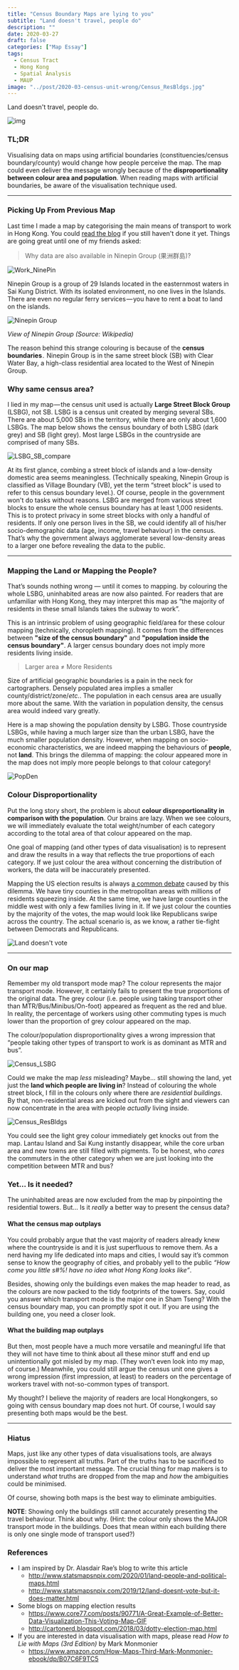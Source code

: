 ```yaml
---
title: "Census Boundary Maps are lying to you"
subtitle: "Land doesn't travel, people do"
description: ""
date: 2020-03-27
draft: false
categories: ["Map Essay"]
tags:
  - Census Tract
  - Hong Kong
  - Spatial Analysis
  - MAUP
image: "../post/2020-03-census-unit-wrong/Census_ResBldgs.jpg"
---
```


Land doesn't travel, people do.

<!--more-->

![img](https://cdn-images-1.medium.com/max/1600/1*COXCAs4jr15Et9HEquDZ6A.gif)

### TL;DR

Visualising data on maps using artificial boundaries (constituencies/census boundary/county) would change how people perceive the map. The map could even deliver the message wrongly because of the **disproportionality between colour area and population**. When reading maps with artificial boundaries, be aware of the visualisation technique used.

---

### Picking Up From Previous Map

Last time I made a map by categorising the main means of transport to work in Hong Kong. You could [read the blog](https://medium.com/@khwongk12/bus-neighbourhood-vs-mtr-neighbourhood-86d7c17bb90c?source=friends_link&sk=9a1b767feedc9d2460d46ec44942edd5) if you still haven't done it yet. Things are going great until one of my friends asked:

> Why data are also available in Ninepin Group (果洲群島)?

![Work_NinePin](/post/2020-03-census-unit-wrong/Work_NinePin.png)

Ninepin Group is a group of 29 Islands located in the easternmost waters in Sai Kung District. With its isolated environment, no one lives in the Islands. There are even no regular ferry services — you have to rent a boat to land on the islands.

![Ninepin Group](https://upload.wikimedia.org/wikipedia/commons/thumb/0/0d/Ninepin_Group_Aerial_(sharper_colors).jpg/1920px-Ninepin_Group_Aerial_(sharper_colors).jpg)

*View of Ninepin Group (Source: Wikipedia)*

The reason behind this strange colouring is because of the **census boundaries** .  Ninepin Group is in the same street block (SB) with Clear Water Bay, a high-class residential area located to the West of Ninepin Group.

### Why same census area?

I lied in my map — the census unit used is actually **Large Street Block Group** (LSBG), not SB. LSBG is a census unit created by merging several SBs. There are about 5,000 SBs in the territory, while there are only about 1,600 LSBGs. The map below shows the census boundary of both LSBG (dark grey) and SB (light grey). Most large LSBGs in the countryside are comprised of many SBs.

![LSBG_SB_compare](/post/2020-03-census-unit-wrong/LSBG_SB_compare.jpg)

At its first glance, combing a street block of islands and a low-density domestic area seems meaningless. (Technically speaking, Ninepin Group is classified as Village Boundary (VB), yet the term “street block” is used to refer to this census boundary level.). Of course, people in the government won't do tasks without reasons. LSBG are merged from various street blocks to ensure the whole census boundary has at least 1,000 residents. This is to protect privacy in some street blocks with only a handful of residents. If only one person lives in the SB, we could identify all of his/her socio-demographic data (age, income, travel behaviour) in the census. That’s why the government always agglomerate several low-density areas to a larger one before revealing the data to the public.

---

### Mapping the Land or Mapping the People?

That’s sounds nothing wrong — until it comes to mapping. by colouring the whole LSBG, uninhabited areas are now also painted. For readers that are unfamiliar with Hong Kong, they may interpret this map as “the majority of residents in these small Islands takes the subway to work”.

This is an intrinsic problem of using geographic field/area for these colour mapping (technically, choropleth mapping). It comes from the differences between **"size of the census boundary"** and **"population inside the census boundary"**. A larger census boundary does not imply more residents living inside.

>  Larger area ≠ More Residents

Size of artificial geographic boundaries is a pain in the neck for cartographers. Densely populated area implies a smaller county/district/zone/*etc.*. The population in each census area are usually more about the same. With the variation in population density, the census area would indeed vary greatly.

Here is a map showing the population density by LSBG. Those countryside LSBGs, while having a much larger size than the urban LSBG, have the much smaller population density. However, when mapping on socio-economic characteristics, we are indeed mapping the behaviours of **people**, not **land**. This brings the dilemma of mapping: the colour appeared more in the map does not imply more people belongs to that colour category!

![PopDen](/post/2020-03-census-unit-wrong/PopDen.png)

### Colour Disproportionality

Put the long story short, the problem is about **colour disproportionality in comparison with the population**. Our brains are lazy. When we see colours, we will immediately evaluate the total weight/number of each category according to the total area of that colour appeared on the map.

One goal of mapping (and other types of data visualisation) is to represent and draw the results in a way that reflects the true proportions of each category. If we just colour the area without concerning the distribution of workers, the data will be inaccurately presented.

Mapping the US election results is always [a common debate](https://www.core77.com/posts/90771/A-Great-Example-of-Better-Data-Visualization-This-Voting-Map-GIF) caused by this dilemma. We have tiny counties in the metropolitan areas with millions of residents squeezing inside. At the same time, we have large counties in the middle west with only a few families living in it. If we just colour the counties by the majority of the votes, the map would look like Republicans swipe across the country. The actual scenario is, as we know, a rather tie-fight between Democrats and Republicans.

![Land doesn't vote](https://s3files.core77.com/blog/images/960537_81_90771_DrdO3qFgW.gif)



---

### On our map

Remember my old transport mode map? The colour represents the major transport mode. However, it certainly fails to present the true proportions of the original data. The grey colour (i.e. people using taking transport other than MTR/Bus/Minibus/On-foot) appeared as frequent as the red and blue. In reality, the percentage of workers using other commuting types is much lower than the proportion of grey colour appeared on the map.

The colour/population disproportionality gives a wrong impression that “people taking other types of transport to work is as dominant as MTR and bus”.

![Census_LSBG](/post/2020-03-census-unit-wrong/Census_LSBG.jpg)

Could we make the map *less* misleading? Maybe... still showing the land, yet just the **land which people are living in**? Instead of colouring the whole street block, I fill in the colours only where there are *residential buildings*. By that, non-residential areas are kicked out from the sight and viewers can now concentrate in the area with people *actually* living inside.

![Census_ResBldgs](/post/2020-03-census-unit-wrong/Census_ResBldgs.jpg)

You could see the light grey colour immediately get knocks out from the map. Lantau Island and Sai Kung instantly disappear, while the core urban area and new towns are still filled with pigments. To be honest, who *cares* the commuters in the other category when we are just looking into the competition between MTR and bus?

### Yet... Is it needed?

The uninhabited areas are now excluded from the map by pinpointing the residential towers. But... Is it *really* a better way to present the census data?

#### What the census map outplays

You could probably argue that the vast majority of readers already knew where the countryside is and it is just superfluous to remove them. As a nerd having my life dedicated into maps and cities, I would say it’s common sense to know the geography of cities, and probably yell to the public *“How come you little s#%! have no idea what Hong Kong looks like”*.

Besides, showing only the buildings even makes the map header to read, as the colours are now packed to the tidy footprints of the towers. Say, could you answer which transport mode is the major one in Sham Tseng? With the census boundary map, you can promptly spot it out. If you are using the building one, you need a closer look.

#### What the building map outplays

But then, most people have a much more versatile and meaningful life that they will not have time to think about all these minor stuff and end up unintentionally got misled by my map. (They won’t even look into my map, of course.) Meanwhile, you could still argue the census unit one gives a wrong impression (first impression, at least) to readers on the percentage of workers travel with not-so-common types of transport.

My thought? I believe the majority of readers are local Hongkongers, so going with census boundary map does not hurt. Of course, I would say presenting both maps would be the best.

---

### Hiatus

Maps, just like any other types of data visualisations tools, are always impossible to represent all truths. Part of the truths has to be sacrificed to deliver the most important message. The crucial thing for map makers is to understand *what* truths are dropped from the map and *how* the ambiguities could be minimised.

Of course, showing both maps is the best way to eliminate ambiguities.

**NOTE**: Showing only the buildings still cannot accurately presenting the travel behaviour. Think about why. (Hint: the colour only shows the MAJOR transport mode in the buildings. Does that mean within each building there is only one single mode of transport used?)

### References

- I am inspired by Dr. Alasdair Rae’s blog to write this article
  - http://www.statsmapsnpix.com/2020/01/land-people-and-political-maps.html
  - http://www.statsmapsnpix.com/2019/12/land-doesnt-vote-but-it-does-matter.html
- Some blogs on mapping election results
  - https://www.core77.com/posts/90771/A-Great-Example-of-Better-Data-Visualization-This-Voting-Map-GIF
  - http://cartonerd.blogspot.com/2018/03/dotty-election-map.html
- If you are interested in data visualisation with maps, please read *How to Lie with Maps (3rd Edition)* by Mark Monmonier
  - https://www.amazon.com/How-Maps-Third-Mark-Monmonier-ebook/dp/B07C6F9TC5
